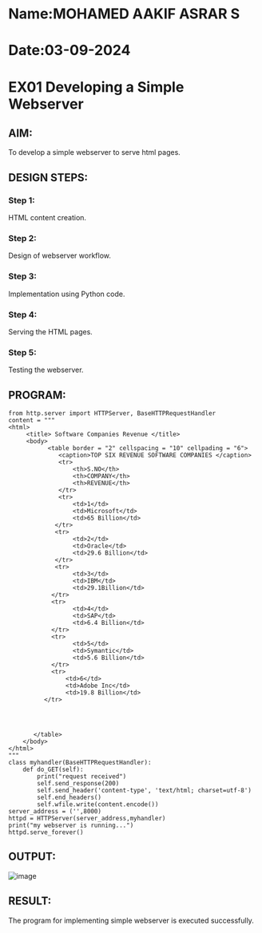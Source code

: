 # Name:MOHAMED AAKIF ASRAR S
# Date:03-09-2024




# EX01 Developing a Simple Webserver

## AIM:
To develop a simple webserver to serve html pages.

## DESIGN STEPS:

### Step 1: 
HTML content creation.

### Step 2:
Design of webserver workflow.

### Step 3:
Implementation using Python code.

### Step 4:
Serving the HTML pages.

### Step 5:
Testing the webserver.


## PROGRAM:
```
from http.server import HTTPServer, BaseHTTPRequestHandler
content = """
<html>
     <title> Software Companies Revenue </title>
     <body>
           <table border = "2" cellspacing = "10" cellpading = "6">
              <caption>TOP SIX REVENUE SOFTWARE COMPANIES </caption>
              <tr>
                  <th>S.NO</th>
                  <th>COMPANY</th>			
                  <th>REVENUE</th>
              </tr>
              <tr>
                  <td>1</td>
                  <td>Microsoft</td>
                  <td>65 Billion</td>
             </tr>
             <tr>
                  <td>2</td>
                  <td>Oracle</td>
                  <td>29.6 Billion</td>
             </tr>
             <tr>
                  <td>3</td>
                  <td>IBM</td>
                  <td>29.1Billion</td>
            </tr>
            <tr>
                  <td>4</td>
                  <td>SAP</td>
                  <td>6.4 Billion</td>
            </tr>
            <tr>
                  <td>5</td>
                  <td>Symantic</td>
                  <td>5.6 Billion</td>
            </tr>
            <tr>
                <td>6</td>
                <td>Adobe Inc</td>
                <td>19.8 Billion</td>
          </tr>
           
            
        

       </table>
    </body>
</html>
"""
class myhandler(BaseHTTPRequestHandler):
    def do_GET(self):
        print("request received")
        self.send_response(200)
        self.send_header('content-type', 'text/html; charset=utf-8')
        self.end_headers()
        self.wfile.write(content.encode())
server_address = ('',8000)
httpd = HTTPServer(server_address,myhandler)
print("my webserver is running...")
httpd.serve_forever()

```

## OUTPUT:

![image](https://github.com/user-attachments/assets/81b12071-0755-4809-9c6c-b5d7f7ba1d42)




## RESULT:
The program for implementing simple webserver is executed successfully.

